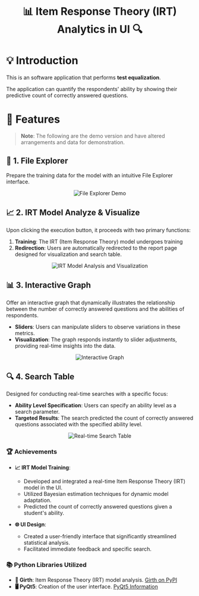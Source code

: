 <h1 align="center">📊 Item Response Theory (IRT) Analytics in UI 🔍</h1>

# 💡 Introduction

This is an software application that performs **test equalization**.

The application can quantify the respondents' ability by showing their predictive count of correctly answered questions.

# 🌟 Features

> **Note**: The following are the demo version and have altered arrangements and data for demonstration.

## 📁 1. File Explorer

Prepare the training data for the model with an intuitive File Explorer interface.

<div align="center">
    <img src="https://github.com/OuOLeaf/Testing_Equalization/blob/main/readme-gif/File_Explorer.gif" alt="File Explorer Demo"/>
</div>

## 📈 2. IRT Model Analyze & Visualize

Upon clicking the execution button, it proceeds with two primary functions:
1. **Training**: The IRT (Item Response Theory) model undergoes training
2. **Redirection**: Users are automatically redirected to the report page designed for visualization and search table.


<div align="center">
    <img src="https://github.com/OuOLeaf/Testing_Equalization/blob/main/readme-gif/IRT_Analyze_Visualize.gif" alt="IRT Model Analysis and Visualization"/>
</div>

## 📊 3. Interactive Graph

Offer an interactive graph that dynamically illustrates the relationship between the number of correctly answered questions and the abilities of respondents.

- **Sliders**: Users can manipulate sliders to observe variations in these metrics.
- **Visualization**: The graph responds instantly to slider adjustments, providing real-time insights into the data.

<div align="center">
    <img src="https://github.com/OuOLeaf/Testing_Equalization/blob/main/readme-gif/Interactive_Graph.gif" alt="Interactive Graph"/>
</div>

## 🔍 4. Search Table

Designed for conducting real-time searches with a specific focus:

- **Ability Level Specification**: Users can specify an ability level as a search parameter.
- **Targeted Results**: The search predicted the count of correctly answered questions associated with the specified ability level.


<div align="center">
    <img src="https://github.com/OuOLeaf/Testing_Equalization/blob/main/readme-gif/Real_time_Search_Table.gif" alt="Real-time Search Table"/>
</div>


### 🏆 Achievements

- **📈 IRT Model Training**: 
  - Developed and integrated a real-time Item Response Theory (IRT) model in the UI.
  - Utilized Bayesian estimation techniques for dynamic model adaptation.
  - Predicted the count of correctly answered questions given a student's ability.
  
- **🌐 UI Design**:
  - Created a user-friendly interface that significantly streamlined statistical analysis.
  - Facilitated immediate feedback and specific search.

### 📚 Python Libraries Utilized

- **📘 Girth**: Item Response Theory (IRT) model analysis. [Girth on PyPI](https://pypi.org/project/girth/)
- **🖥️ PyQt5**: Creation of the user interface. [PyQt5 Information](https://pypi.org/project/PyQt5/)





